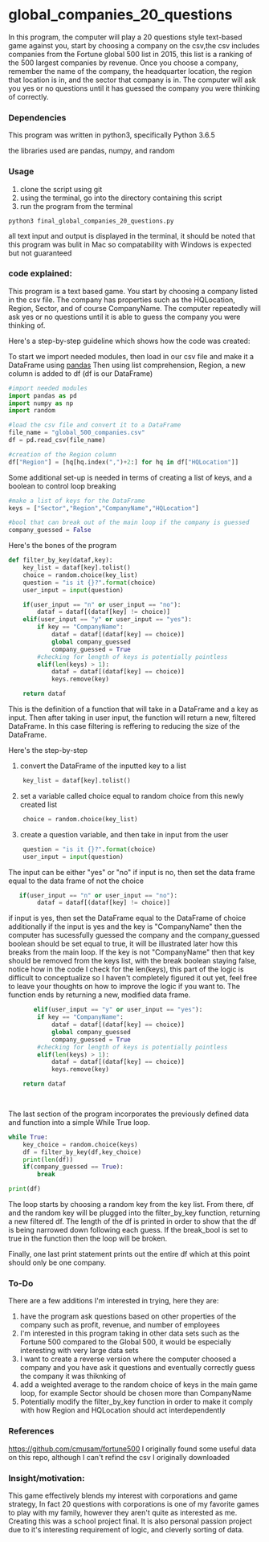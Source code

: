 # global_companies_20_questions
In this program, the computer will play a 20 questions style text-based game against you, start by choosing a company on the csv,the csv includes companies from the Fortune global 500 list in 2015, this list is a ranking of the 500 largest companies by revenue. Once you choose a company, remember the name of the company, the headquarter location, the region that location is in, and the sector that company is in. The computer will ask you yes or no questions until it has guessed the company you were thinking of correctly. 


### Dependencies
This program was written in python3, specifically Python 3.6.5 

the libraries used are pandas, numpy, and random


### Usage
1) clone the script using git
2) using the terminal, go into the directory containing this script
3) run the program from the terminal


```shell
python3 final_global_companies_20_questions.py
```
all text input and output is displayed in the terminal, it should be noted that this program was bulit in Mac so compatability with Windows is expected but not guaranteed


### code explained:
This program is a text based game. You start by choosing a company listed in the csv file. The company has properties such as the HQLocation, Region, Sector, and of course CompanyName. The computer repeatedly will ask yes or no questions until it is able to guess the company you were thinking of. 

Here's a step-by-step guideline which shows how the code was created:

To start we import needed modules, then load in our csv file and make it a DataFrame using [pandas](https://pandas.pydata.org/)
Then using list comprehension, Region, a new column is added to df (df is our DataFrame)
```python
#import needed modules
import pandas as pd
import numpy as np
import random

#load the csv file and convert it to a DataFrame
file_name = "global_500_companies.csv"
df = pd.read_csv(file_name)

#creation of the Region column
df["Region"] = [hq[hq.index(",")+2:] for hq in df["HQLocation"]]
```
Some additional set-up is needed in terms of creating a list of keys, and a boolean to control loop breaking

```python
#make a list of keys for the DataFrame
keys = ["Sector","Region","CompanyName","HQLocation"]

#bool that can break out of the main loop if the company is guessed
company_guessed = False
```
Here's the bones of the program

```python
def filter_by_key(dataf,key):
    key_list = dataf[key].tolist()
    choice = random.choice(key_list)
    question = "is it {}?".format(choice)
    user_input = input(question)

    if(user_input == "n" or user_input == "no"):
        dataf = dataf[(dataf[key] != choice)]
    elif(user_input == "y" or user_input == "yes"):
        if key == "CompanyName":
            dataf = dataf[(dataf[key] == choice)]
            global company_guessed
            company_guessed = True
        #checking for length of keys is potentially pointless
        elif(len(keys) > 1):
            dataf = dataf[(dataf[key] == choice)]
            keys.remove(key)

    return dataf
```
This is the definition of a function that will take in a DataFrame and a key as input. Then after taking in user input, the function will return a new, filtered DataFrame. In this case filtering is reffering to reducing the size of the DataFrame.

Here's the step-by-step
1) convert the DataFrame of the inputted key to a list
```python
    key_list = dataf[key].tolist()
```
2) set a variable called choice equal to random choice from this newly created list
```python
    choice = random.choice(key_list)
```
3) create a question variable, and then take in input from the user
```python
    question = "is it {}?".format(choice)
    user_input = input(question)
```

The input can be either "yes" or "no"
if input is no, then set the data frame equal to the data frame of not the choice
```python
   if(user_input == "n" or user_input == "no"):
        dataf = dataf[(dataf[key] != choice)]
```
if input is yes, then set the DataFrame equal to the DataFrame of choice
additionally if the input is yes and the key is "CompanyName" then the computer has sucessfully guessed the company and the company_guessed boolean should be set equal to true, it will be illustrated later how this breaks from the main loop.
If the key is not "CompanyName" then that key should be removed from the keys list, with the break boolean staying false, notice how in the code I check for the len(keys), this part of the logic is difficult to conceptualize so I haven't completely figured it out yet, feel free to leave your thoughts on how to improve the logic if you want to. The function ends by returning a new, modified data frame. 

```python
       elif(user_input == "y" or user_input == "yes"):
        if key == "CompanyName":
            dataf = dataf[(dataf[key] == choice)]
            global company_guessed
            company_guessed = True
        #checking for length of keys is potentially pointless
        elif(len(keys) > 1):
            dataf = dataf[(dataf[key] == choice)]
            keys.remove(key)

    return dataf

           
```





The last section of the program incorporates the previously defined data and function into a simple While True loop. 

```python
while True:
    key_choice = random.choice(keys)
    df = filter_by_key(df,key_choice)
    print(len(df))
    if(company_guessed == True):
        break

print(df)
```
The loop starts by choosing a random key from the key list. From there, df and the random key will be plugged into the filter_by_key function, returning a new filtered df. The length of the df is printed in order to show that the df is being narrowed down following each guess.  If the break_bool is set to true in the function then the loop will be broken.

Finally, one last print statement prints out the entire df which at this point should only be one company. 


### To-Do
There are a few additions I'm interested in trying, here they are:

1) have the program ask questions based on other properties of the company such as profit, revenue, and number of employees
2) I'm interested in this program taking in other data sets such as the Fortune 500 compared to the Global 500, it would be especially interesting with very large data sets
3) I want to create a reverse version where the computer choosed a company and you have ask it questions and eventually correctly guess the company it was thiknking of
4) add a weighted average to the random choice of keys in the main game loop, for example Sector should be chosen more than CompanyName
5) Potentially modify the filter_by_key function in order to make it comply with how Region and HQLocation should act interdependently

### References
https://github.com/cmusam/fortune500 I originally found some useful data on this repo, although I can't refind the csv I originally downloaded

### Insight/motivation:
This game effectively blends my interest with corporations and game strategy, In fact 20 questions with corporations is one of my favorite games to play with my family, however they aren't quite as interested as me. Creating this was a school project final. It is also personal passion project due to it's interesting requirement of logic, and cleverly sorting of data. 

 



